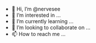 - 👋 Hi, I’m @nervesee
- 👀 I’m interested in ...
- 🌱 I’m currently learning ...
- 💞️ I’m looking to collaborate on ...
- 📫 How to reach me ...

<!---
nervesee/nervesee is a ✨ special ✨ repository because its `README.md` (this file) appears on your GitHub profile.
You can click the Preview link to take a look at your changes.
--->

